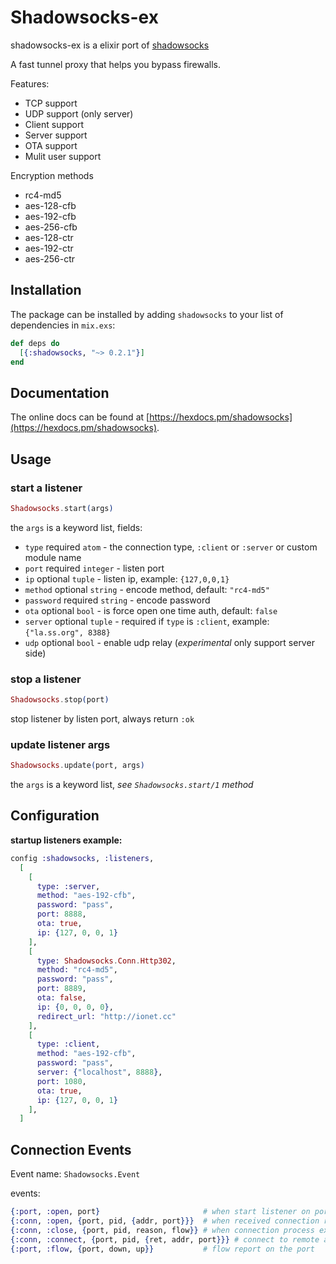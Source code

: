 # Shadowsocks-ex

shadowsocks-ex is a elixir port of [shadowsocks](https://github.com/shadowsocks/shadowsocks)

A fast tunnel proxy that helps you bypass firewalls.

Features:
- TCP  support
- UDP  support (only server)
- Client support
- Server support
- OTA    support
- Mulit user support


Encryption methods
- rc4-md5
- aes-128-cfb
- aes-192-cfb
- aes-256-cfb
- aes-128-ctr
- aes-192-ctr
- aes-256-ctr

## Installation

The package can be installed
by adding `shadowsocks` to your list of dependencies in `mix.exs`:

```elixir
def deps do
  [{:shadowsocks, "~> 0.2.1"}]
end
```

## Documentation
The online docs can
be found at [https://hexdocs.pm/shadowsocks](https://hexdocs.pm/shadowsocks).

## Usage
### start a listener

```elixir
Shadowsocks.start(args)
```

the `args` is a keyword list, fields:

 * `type` required `atom` - the connection type, `:client` or `:server` or custom module name
 * `port` required `integer` - listen port
 * `ip`   optional `tuple` - listen ip, example: `{127,0,0,1}`
 * `method` optional `string` - encode method, default: `"rc4-md5"`
 * `password` required `string` - encode password
 * `ota` optional `bool` - is force open one time auth, default: `false`
 * `server` optional `tuple` - required if `type` is `:client`, example: `{"la.ss.org", 8388}`
 * `udp`   optional `bool` - enable udp relay (*experimental* only support server side)

### stop a listener

```elixir
Shadowsocks.stop(port)
```

  stop listener by listen port, always return `:ok`

### update listener args

```elixir
Shadowsocks.update(port, args)
```

  the `args` is a keyword list, *see `Shadowsocks.start/1` method*


## Configuration

**startup listeners example:**

```elixir
config :shadowsocks, :listeners,
  [
    [
      type: :server,
      method: "aes-192-cfb",
      password: "pass",
      port: 8888,
      ota: true,
      ip: {127, 0, 0, 1}
    ],
    [
      type: Shadowsocks.Conn.Http302,
      method: "rc4-md5",
      password: "pass",
      port: 8889,
      ota: false,
      ip: {0, 0, 0, 0},
      redirect_url: "http://ionet.cc"
    ],
    [
      type: :client,
      method: "aes-192-cfb",
      password: "pass",
      server: {"localhost", 8888},
      port: 1080,
      ota: true,
      ip: {127, 0, 0, 1}
    ],
  ]

```

## Connection Events

Event name: `Shadowsocks.Event`

events:

```elixir
{:port, :open, port}                       # when start listener on port
{:conn, :open, {port, pid, {addr, port}}}  # when received connection request
{:conn, :close, {port, pid, reason, flow}} # when connection process exited
{:conn, :connect, {port, pid, {ret, addr, port}}} # connect to remote addr result
{:port, :flow, {port, down, up}}           # flow report on the port
```

